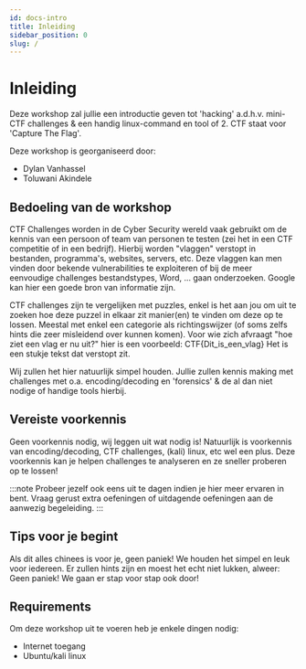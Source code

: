 ```yaml
---
id: docs-intro
title: Inleiding 
sidebar_position: 0
slug: /
---
```


Inleiding
==============
Deze workshop zal jullie een introductie geven tot 'hacking' a.d.h.v. mini-CTF challenges & een handig linux-command en tool of 2.
CTF staat voor 'Capture The Flag'.

Deze workshop is georganiseerd door:
- Dylan Vanhassel
- Toluwani Akindele

Bedoeling van de workshop
---------------------------
CTF Challenges worden in de Cyber Security wereld vaak gebruikt om de kennis van een persoon of team van personen te testen (zei het in een CTF competitie of in een bedrijf). Hierbij worden "vlaggen" verstopt in bestanden, programma's, websites, servers, etc. Deze vlaggen kan men vinden door bekende vulnerabilities te exploiteren of bij de meer eenvoudige challenges bestandstypes, Word, ... gaan onderzoeken. Google kan hier een goede bron van informatie zijn.

CTF challenges zijn te vergelijken met puzzles, enkel is het aan jou om uit te zoeken hoe deze puzzel in elkaar zit manier(en) te vinden om deze op te lossen. Meestal met enkel een categorie als richtingswijzer (of soms zelfs hints die zeer misleidend over kunnen komen).
Voor wie zich afvraagt "hoe ziet een vlag er nu uit?" hier is een voorbeeld: CTF{Dit_is_een_vlag}
Het is een stukje tekst dat verstopt zit.

Wij zullen het hier natuurlijk simpel houden. 
Jullie zullen kennis making met challenges met o.a. encoding/decoding en 'forensics' & de al dan niet nodige of handige tools hierbij.

Vereiste voorkennis
-------------------
Geen voorkennis nodig, wij leggen uit wat nodig is!
Natuurlijk is voorkennis van encoding/decoding, CTF challenges, (kali) linux, etc wel een plus. Deze voorkennis kan je helpen challenges te analyseren en ze sneller proberen op te lossen!

:::note
Probeer jezelf ook eens uit te dagen indien je hier meer ervaren in bent. Vraag gerust extra oefeningen of uitdagende oefeningen aan de aanwezig begeleiding.
:::

Tips voor je begint 
---------------------
Als dit alles chinees is voor je, geen paniek!
We houden het simpel en leuk voor iedereen. Er zullen hints zijn en moest het echt niet lukken, alweer: Geen paniek! We gaan er stap voor stap ook door!

Requirements
-----------------
Om deze workshop uit te voeren heb je enkele dingen nodig:

* Internet toegang
* Ubuntu/kali linux 